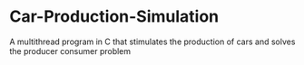 # Car-Production-Simulation
A multithread program in C that stimulates the production of cars and solves the producer consumer problem
